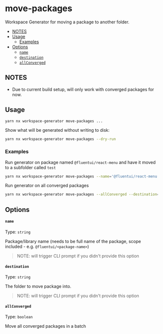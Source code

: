 # move-packages

Workspace Generator for moving a package to another folder.

<!-- toc -->

- [NOTES](#notes)
- [Usage](#usage)
  - [Examples](#examples)
- [Options](#options)
  - [`name`](#name)
  - [`destination`](#destination)
  - [`allConverged`](#allConverged)

<!-- tocstop -->

## NOTES

- Due to current build setup, will only work with converged packages for now.

## Usage

```sh
yarn nx workspace-generator move-packages ...
```

Show what will be generated without writing to disk:

```sh
yarn nx workspace-generator move-packages --dry-run
```

### Examples

Run generator on package named `@fluentui/react-menu` and have it moved to a subfolder called `test`

```sh
yarn nx workspace-generator move-packages --name='@fluentui/react-menu' --destination="testFolder/react-menu"
```

Run generator on all converged packages

```sh
yarn nx workspace-generator move-packages --allConverged --destination="testFolder"
```

## Options

#### `name`

Type: `string`

Package/library name (needs to be full name of the package, scope included - e.g. `@fluentui/<package-name>`)

> NOTE: will trigger CLI prompt if you didn't provide this option

#### `destination`

Type: `string`

The folder to move package into.

> NOTE: will trigger CLI prompt if you didn't provide this option

#### `allConverged`

Type: `boolean`

Move all converged packages in a batch
